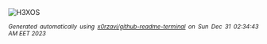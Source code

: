<div align="justify">
<picture>
    <source media="(prefers-color-scheme: dark)" srcset="https://i.ibb.co/rFQ41WV/output-gif.gif">
    <source media="(prefers-color-scheme: light)" srcset="https://i.ibb.co/rFQ41WV/output-gif.gif">
    <img alt="H3XOS" src="https://i.ibb.co/rFQ41WV/output-gif.gif">
</picture>

<sub><i>Generated automatically using [x0rzavi/github-readme-terminal](https://github.com/x0rzavi/github-readme-terminal) on Sun Dec 31 02:34:43 AM EET 2023</i></sub>
</div>